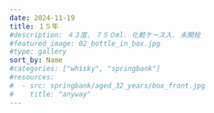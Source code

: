 ```yaml
---
date: 2024-11-19
title: １５年
#description: ４３度. ７５０ml. 化粧ケース入. 未開栓
#featured_image: 02_bottle_in_box.jpg
#type: gallery
sort_by: Name
#categories: ["whisky", "springbank"]
#resources:
#  - src: springbank/aged_32_years/box_front.jpg
#    title: "anyway"
---
```

